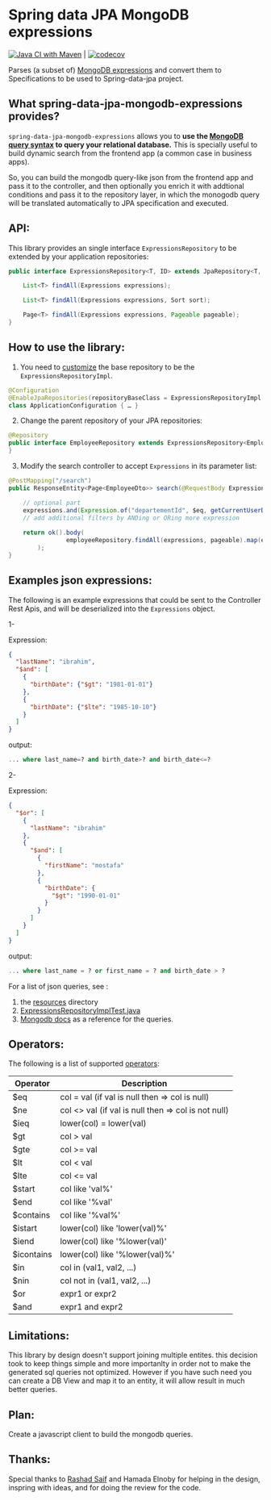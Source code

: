 # Spring data JPA MongoDB expressions


[![Java CI with Maven](https://github.com/mhewedy/spring-data-jpa-mongodb-expressions/actions/workflows/maven.yml/badge.svg)](https://github.com/mhewedy/spring-data-jpa-mongodb-expressions/actions/workflows/maven.yml) | [![codecov](https://codecov.io/gh/mhewedy/spring-data-jpa-mongodb-expressions/branch/master/graph/badge.svg?token=3BR9MGYVC8)](https://codecov.io/gh/mhewedy/spring-data-jpa-mongodb-expressions)

Parses (a subset of) [MongoDB expressions](https://docs.mongodb.com/manual/tutorial/query-documents/) and convert them to Specifications to be used to Spring-data-jpa project.

## What spring-data-jpa-mongodb-expressions provides?
`spring-data-jpa-mongodb-expressions` allows you to **use the [MongoDB query syntax](https://docs.mongodb.com/manual/tutorial/query-documents/) to query your relational database.** This is specially useful to build dynamic search from the frontend app (a common case in business apps).

So, you can build the mongodb query-like json from the frontend app and pass it to the controller, and then optionally you enrich it with addtional conditions and pass it to the repository layer, in which the monogodb query will be translated automatically to JPA specification and executed.


## API:

This library provides an single interface `ExpressionsRepository` to be extended by your application repositories:

```java
public interface ExpressionsRepository<T, ID> extends JpaRepository<T, ID> {

    List<T> findAll(Expressions expressions);

    List<T> findAll(Expressions expressions, Sort sort);

    Page<T> findAll(Expressions expressions, Pageable pageable);
}
```

## How to use the library:

1. You need to [customize](https://docs.spring.io/spring-data/jpa/docs/current/reference/html/#repositories.customize-base-repository) the base repository to be the `ExpressionsRepositoryImpl`.

```java
@Configuration
@EnableJpaRepositories(repositoryBaseClass = ExpressionsRepositoryImpl.class)
class ApplicationConfiguration { … }
```

2. Change the parent repository of your JPA repositories: 

```java
@Repository
public interface EmployeeRepository extends ExpressionsRepository<Employee, Long> {
}
```

3. Modify the search controller to accept `Expressions` in its parameter list:

```java
@PostMapping("/search")
public ResponseEntity<Page<EmployeeDto>> search(@RequestBody Expressions expressions, Pageable pageable) {

    // optional part
    expressions.and(Expression.of("departementId", $eq, getCurrentUserDeptId()));
    // add additional filters by ANDing or ORing more expression
    
    return ok().body(
                employeeRepository.findAll(expressions, pageable).map(employeeMapper::toDto)
        );
}
```

## Examples json expressions:
The following is an example expressions that could be sent to the Controller Rest Apis, and will be deserialized into the `Expressions` object.

1-

Expression:
```json
{
  "lastName": "ibrahim",
  "$and": [
    {
      "birthDate": {"$gt": "1981-01-01"}
    },
    {
      "birthDate": {"$lte": "1985-10-10"}
    }
  ]
}
```

output:
```sql
... where last_name=? and birth_date>? and birth_date<=?
```

2-

Expression:
```json
{
  "$or": [
    {
      "lastName": "ibrahim"
    },
    {
      "$and": [
        {
          "firstName": "mostafa"
        },
        {
          "birthDate": {
            "$gt": "1990-01-01"
          }
        }
      ]
    }
  ]
}
```

output:
```sql
... where last_name = ? or first_name = ? and birth_date > ?
```

For a list of json queries, see :
1. the [resources](https://github.com/mhewedy/spring-data-jpa-mongodb-expressions/tree/master/src/test/resources) directory  
2. [ExpressionsRepositoryImplTest.java](https://github.com/mhewedy/spring-data-jpa-mongodb-expressions/blob/master/src/test/java/com/github/mhewedy/expressions/ExpressionsRepositoryImplTest.java)
3. [Mongodb docs](https://docs.mongodb.com/manual/tutorial/query-documents/) as a reference for the queries.

## Operators:
The following is a list of supported [operators](https://github.com/mhewedy/spring-data-jpa-mongodb-expressions/blob/master/src/main/java/com/github/mhewedy/expressions/Operator.java):

Operator      | Description
----------- | -----------
$eq      | col = val   (if val is null then => col is null)
$ne     |  col <> val  (if val is null then => col is not null)
$ieq    |  lower(col) = lower(val)
$gt     |  col > val
$gte    |  col >= val
$lt     |  col < val
$lte    |  col <= val
$start  |  col like 'val%'
$end     |  col like '%val'
$contains|  col like '%val%'
$istart  |  lower(col) like 'lower(val)%'
$iend    |  lower(col) like '%lower(val)'
$icontains|  lower(col) like '%lower(val)%'
$in      |  col in (val1, val2, ...)
$nin     |  col not in (val1, val2, ...)
$or      |  expr1 or expr2
$and     |  expr1 and expr2

## Limitations:
This library by design doesn't support joining multiple entites. this decision took to keep things simple and more importanlty
in order not to make the generated sql queries not optimized. However if you have such need you can create a DB View and map 
it to an entity, it will allow result in much better queries.

## Plan:
Create a javascript client to build the mongodb queries.

## Thanks:

Special thanks to [Rashad Saif](https://github.com/rashadsaif) and Hamada Elnoby for helping in the design, inspring with ideas, and for doing the review for the code.  
